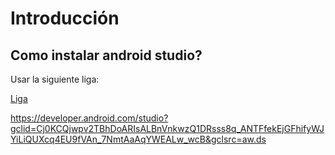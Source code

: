 # Introducción

## Como instalar android studio?

Usar la siguiente liga:

[Liga](https://developer.android.com/studio?gclid=Cj0KCQjwpv2TBhDoARIsALBnVnkwzQ1DRsss8q_ANTFfekEjGFhifyWJYiLiQUXcq4EU9fVAn_7NmtAaAqYWEALw_wcB&gclsrc=aw.ds)

https://developer.android.com/studio?gclid=Cj0KCQjwpv2TBhDoARIsALBnVnkwzQ1DRsss8q_ANTFfekEjGFhifyWJYiLiQUXcq4EU9fVAn_7NmtAaAqYWEALw_wcB&gclsrc=aw.ds
